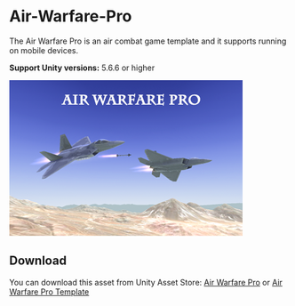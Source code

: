 # Air-Warfare-Pro
The Air Warfare Pro is an air combat game template and it supports running on mobile devices.

**Support Unity versions:**  5.6.6 or higher

![image](https://github.com/swordmaster003/Air-Warfare-Pro/blob/master/Screenshots/Cover.png)

## Download

You can download this asset from Unity Asset Store:
[Air Warfare Pro](https://assetstore.unity.com/packages/templates/systems/air-warfare-pro-159371)
or [Air Warfare Pro Template](https://assetstore.unity.com/packages/templates/systems/air-warfare-pro-template-153887)
